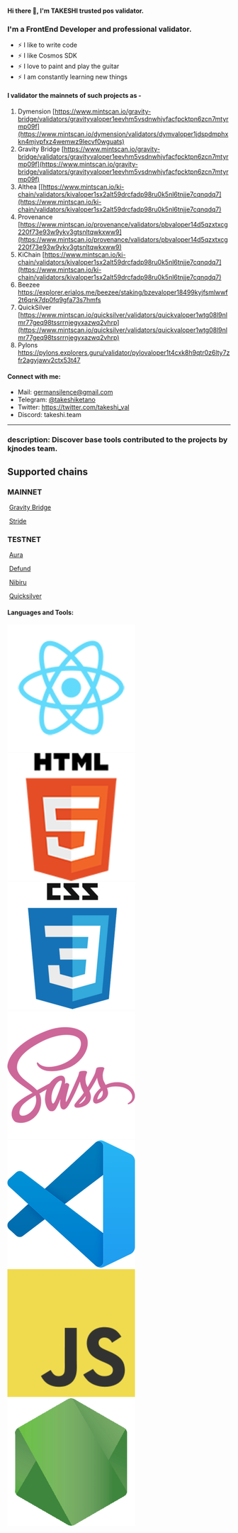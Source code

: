 #### Hi there 👋, I'm TAKESHI trusted pos validator.

### I'm a FrontEnd Developer and professional validator.

* ⚡ I like to write code
* ⚡ I like Cosmos SDK
* ⚡ I love to paint and play the guitar
* ⚡ I am constantly learning new things

#### I validator the mainnets of such projects as -

1. Dymension  [https://www.mintscan.io/gravity-bridge/validators/gravityvaloper1eevhm5vsdnwhjvfacfpcktpn6zcn7mtyrmp09f](https://www.mintscan.io/dymension/validators/dymvaloper1jdspdmphxkn4mjvpfxz4wemwz9lecvf0wguats)
2. Gravity Bridge [https://www.mintscan.io/gravity-bridge/validators/gravityvaloper1eevhm5vsdnwhjvfacfpcktpn6zcn7mtyrmp09f](https://www.mintscan.io/gravity-bridge/validators/gravityvaloper1eevhm5vsdnwhjvfacfpcktpn6zcn7mtyrmp09f)
3. Althea [[https://www.mintscan.io/ki-chain/validators/kivaloper1sx2alt59drcfadp98ru0k5nl6tnjje7cqnqdq7](https://www.mintscan.io/ki-chain/validators/kivaloper1sx2alt59drcfadp98ru0k5nl6tnjje7cqnqdq7)
4. Provenance [https://www.mintscan.io/provenance/validators/pbvaloper14d5qzxtxcg220f73e93w9ykv3gtsnltqwkxww9](https://www.mintscan.io/provenance/validators/pbvaloper14d5qzxtxcg220f73e93w9ykv3gtsnltqwkxww9)
5. KiChain [https://www.mintscan.io/ki-chain/validators/kivaloper1sx2alt59drcfadp98ru0k5nl6tnjje7cqnqdq7](https://www.mintscan.io/ki-chain/validators/kivaloper1sx2alt59drcfadp98ru0k5nl6tnjje7cqnqdq7)
8. Beezee https://explorer.erialos.me/beezee/staking/bzevaloper18499kyjfsmlwwf2t6qnk7dp0fq9gfa73s7hmfs
9. QuickSilver [https://www.mintscan.io/quicksilver/validators/quickvaloper1wtg08l9nlmr77geq98tssrrnjegyxazwq2vhrp](https://www.mintscan.io/quicksilver/validators/quickvaloper1wtg08l9nlmr77geq98tssrrnjegyxazwq2vhrp)
11. Pylons https://pylons.explorers.guru/validator/pylovaloper1t4cxk8h9qtr0z6lty7zfr2agyjawv2ctx53t47

#### Connect with me:

* Mail: germansilence@gmail.com
* Telegram: [@takeshiketano](https://t.me/takeshiketano)
* Twitter: https://twitter.com/takeshi_val
* Discord: takeshi.team

***

### description: Discover base tools contributed to the projects by kjnodes team.

## Supported chains

### MAINNET

<img src="https://raw.githubusercontent.com/kj89/testnet_manuals/main/pingpub/logos/gravitybridge.png" alt="" data-size="line"> [Gravity Bridge](mainnet/gravitybridge/)

<img src="https://raw.githubusercontent.com/kj89/testnet_manuals/main/pingpub/logos/stride.png" alt="" data-size="line"> [Stride](mainnet/stride/)

### TESTNET

<img src="https://raw.githubusercontent.com/kj89/testnet_manuals/main/pingpub/logos/aura.png" alt="" data-size="line"> [Aura](testnet/aura/)

<img src="https://raw.githubusercontent.com/kj89/testnet_manuals/main/pingpub/logos/defund.png" alt="" data-size="line"> [Defund](testnet/defund/)

<img src="https://raw.githubusercontent.com/kj89/testnet_manuals/main/pingpub/logos/nibiru.png" alt="" data-size="line"> [Nibiru](testnet/nibiru/)

<img src="https://raw.githubusercontent.com/kj89/testnet_manuals/main/pingpub/logos/quicksilver.png" alt="" data-size="line"> [Quicksilver](testnet/quicksilver/)

#### Languages and Tools:

![React](https://raw.githubusercontent.com/github/explore/80688e429a7d4ef2fca1e82350fe8e3517d3494d/topics/react/react.png) ![HTML5](https://raw.githubusercontent.com/github/explore/80688e429a7d4ef2fca1e82350fe8e3517d3494d/topics/html/html.png) ![CSS3](https://raw.githubusercontent.com/github/explore/80688e429a7d4ef2fca1e82350fe8e3517d3494d/topics/css/css.png) ![Sass](https://raw.githubusercontent.com/github/explore/80688e429a7d4ef2fca1e82350fe8e3517d3494d/topics/sass/sass.png) ![Visual Studio Code](https://raw.githubusercontent.com/github/explore/80688e429a7d4ef2fca1e82350fe8e3517d3494d/topics/visual-studio-code/visual-studio-code.png) ![JavaScript](https://raw.githubusercontent.com/github/explore/80688e429a7d4ef2fca1e82350fe8e3517d3494d/topics/javascript/javascript.png) ![Node.js](https://raw.githubusercontent.com/github/explore/80688e429a7d4ef2fca1e82350fe8e3517d3494d/topics/nodejs/nodejs.png)
